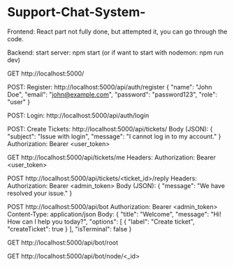 # Support-Chat-System-


Frontend: React part not fully done, but attempted it, you can go through the code.

Backend: start server: npm start (or if want to start with nodemon: npm run dev)

GET http://localhost:5000/

POST: Register:   http://localhost:5000/api/auth/register
{
  "name": "John Doe",
  "email": "john@example.com",
  "password": "password123",
  "role": "user"
}


POST: Login:   http://localhost:5000/api/auth/login

POST: Create Tickets: http://localhost:5000/api/tickets/
Body (JSON):
{
  "subject": "Issue with login",
  "message": "I cannot log in to my account."
}
Authorization: Bearer <user_token>


GET http://localhost:5000/api/tickets/me
Headers:
Authorization: Bearer <user_token>


POST http://localhost:5000/api/tickets/<ticket_id>/reply
Headers:
Authorization: Bearer <admin_token>
Body (JSON):
{
  "message": "We have resolved your issue."
}

POST http://localhost:5000/api/bot
Authorization: Bearer <admin_token>
Content-Type: application/json
Body:
{
  "title": "Welcome",
  "message": "Hi! How can I help you today?",
  "options": [
    { "label": "Create ticket", "createTicket": true }
  ],
  "isTerminal": false
}

GET  http://localhost:5000/api/bot/root

GET http://localhost:5000/api/bot/node/<_id>